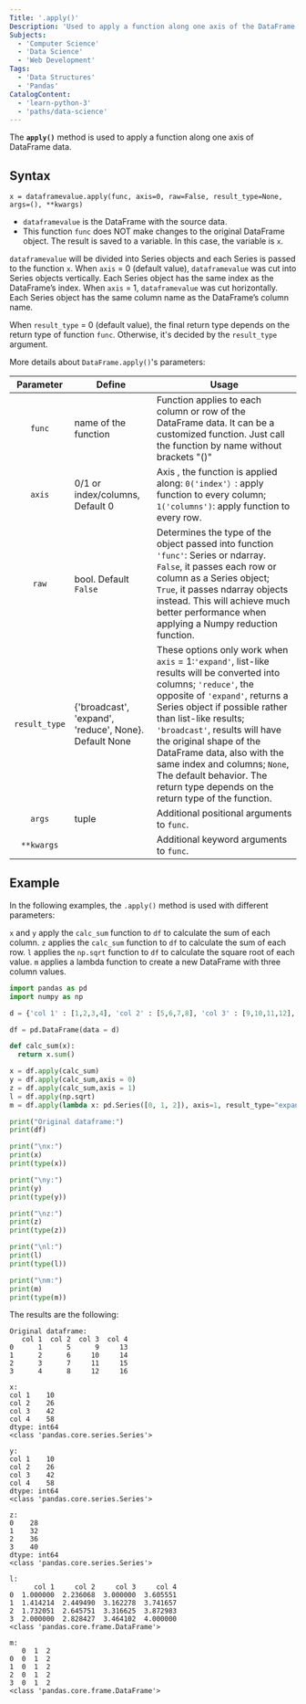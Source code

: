 ```yaml
---
Title: '.apply()'
Description: 'Used to apply a function along one axis of the DataFrame.'
Subjects:
  - 'Computer Science'
  - 'Data Science'
  - 'Web Development'
Tags:
  - 'Data Structures'
  - 'Pandas'
CatalogContent:
  - 'learn-python-3'
  - 'paths/data-science'
---
```


The **`apply()`** method is used to apply a function along one axis of DataFrame data.

## Syntax

```pseudo
x = dataframevalue.apply(func, axis=0, raw=False, result_type=None, args=(), **kwargs)
```

- `dataframevalue` is the DataFrame with the source data.
- This function `func` does NOT make changes to the original DataFrame object. The result is saved to a variable. In this case, the variable is `x`.

`dataframevalue` will be divided into Series objects and each Series is passed to the function `x`. When `axis` = 0 (default value), `dataframevalue` was cut into Series objects vertically. Each Series object has the same index as the DataFrame’s index. When `axis` = 1, `dataframevalue` was cut horizontally. Each Series object has the same column name as the DataFrame’s column name.

When `result_type` = 0 (default value), the final return type depends on the return type of function `func`. Otherwise, it's decided by the `result_type` argument.

More details about `DataFrame.apply()`'s parameters:

|   Parameter   | Define                                                | Usage                                                                                                                                                                                                                                                                                                                                                                                                                       |
| :-----------: | ----------------------------------------------------- | --------------------------------------------------------------------------------------------------------------------------------------------------------------------------------------------------------------------------------------------------------------------------------------------------------------------------------------------------------------------------------------------------------------------------- |
|    `func`     | name of the function                                  | Function applies to each column or row of the DataFrame data. It can be a customized function. Just call the function by name without brackets "()"                                                                                                                                                                                                                                                                         |
|    `axis`     | 0/1 or index/columns, Default 0                       | Axis , the function is applied along: `0('index'）`: apply function to every column; `1('columns')`: apply function to every row.                                                                                                                                                                                                                                                                                           |
|     `raw`     | bool. Default `False`                                 | Determines the type of the object passed into function `'func'`: Series or ndarray. `False`, it passes each row or column as a Series object; `True`, it passes ndarray objects instead. This will achieve much better performance when applying a Numpy reduction function.                                                                                                                                                |
| `result_type` | {'broadcast', 'expand', 'reduce', None}. Default None | These options only work when `axis` = 1:`'expand'`, list-like results will be converted into columns; `'reduce'`, the opposite of `'expand'`, returns a Series object if possible rather than list-like results; `'broadcast'`, results will have the original shape of the DataFrame data, also with the same index and columns; `None`, The default behavior. The return type depends on the return type of the function. |
|    `args`     | tuple                                                 | Additional positional arguments to `func`.                                                                                                                                                                                                                                                                                                                                                                                  |
|  `**kwargs`   |                                                       | Additional keyword arguments to `func`.                                                                                                                                                                                                                                                                                                                                                                                     |

## Example

In the following examples, the `.apply()` method is used with different parameters:

`x` and `y` apply the `calc_sum` function to `df` to calculate the sum of each column. `z` applies the `calc_sum` function to `df` to calculate the sum of each row. `l` applies the `np.sqrt` function to `df` to calculate the square root of each value. `m` applies a lambda function to create a new DataFrame with three column values.

```py
import pandas as pd
import numpy as np

d = {'col 1' : [1,2,3,4], 'col 2' : [5,6,7,8], 'col 3' : [9,10,11,12], 'col 4' : [13,14,15,16]}

df = pd.DataFrame(data = d)

def calc_sum(x):
  return x.sum()

x = df.apply(calc_sum)
y = df.apply(calc_sum,axis = 0)
z = df.apply(calc_sum,axis = 1)
l = df.apply(np.sqrt)
m = df.apply(lambda x: pd.Series([0, 1, 2]), axis=1, result_type="expand")

print("Original dataframe:")
print(df)

print("\nx:")
print(x)
print(type(x))

print("\ny:")
print(y)
print(type(y))

print("\nz:")
print(z)
print(type(z))

print("\nl:")
print(l)
print(type(l))

print("\nm:")
print(m)
print(type(m))
```

The results are the following:

```shell
Original dataframe:
   col 1  col 2  col 3  col 4
0      1      5      9     13
1      2      6     10     14
2      3      7     11     15
3      4      8     12     16

x:
col 1    10
col 2    26
col 3    42
col 4    58
dtype: int64
<class 'pandas.core.series.Series'>

y:
col 1    10
col 2    26
col 3    42
col 4    58
dtype: int64
<class 'pandas.core.series.Series'>

z:
0    28
1    32
2    36
3    40
dtype: int64
<class 'pandas.core.series.Series'>

l:
      col 1     col 2     col 3     col 4
0  1.000000  2.236068  3.000000  3.605551
1  1.414214  2.449490  3.162278  3.741657
2  1.732051  2.645751  3.316625  3.872983
3  2.000000  2.828427  3.464102  4.000000
<class 'pandas.core.frame.DataFrame'>

m:
   0  1  2
0  0  1  2
1  0  1  2
2  0  1  2
3  0  1  2
<class 'pandas.core.frame.DataFrame'>
```
